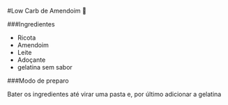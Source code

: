 #Low Carb de Amendoim 🥜



###Ingredientes

- Ricota
- Amendoim
- Leite 
- Adoçante
- gelatina sem sabor

###Modo de preparo

Bater os ingredientes até virar uma pasta e, por último adicionar a gelatina
